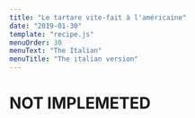```yaml
---
title: "Le tartare vite-fait à l'américaine"
date: "2019-01-30"
template: "recipe.js"
menuOrder: 30
menuText: "The Italian"
menuTitle: "The italian version"
---
```


# NOT IMPLEMETED
